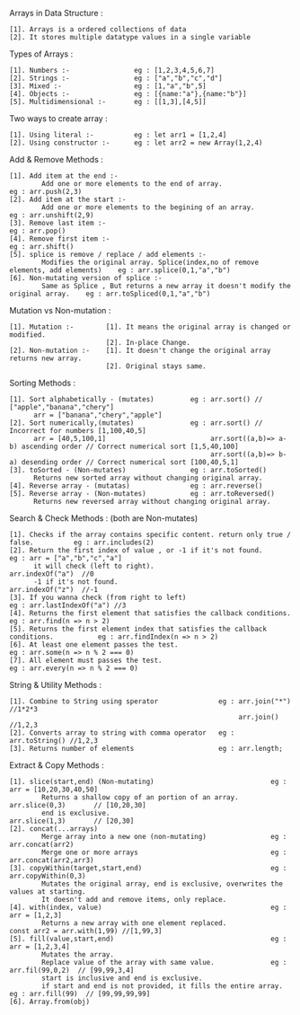 Arrays in Data Structure :

    [1]. Arrays is a ordered collections of data
    [2]. It stores multiple datatype values in a single variable

Types of Arrays :

    [1]. Numbers :-                eg : [1,2,3,4,5,6,7]
    [2]. Strings :-                eg : ["a","b","c","d"]
    [3]. Mixed :-                  eg : [1,"a","b",5]
    [4]. Objects :-                eg : [{name:"a"},{name:"b"}]
    [5]. Multidimensional :-       eg : [[1,3],[4,5]]

Two ways to create array :

    [1]. Using literal :-          eg : let arr1 = [1,2,4]
    [2]. Using constructor :-      eg : let arr2 = new Array(1,2,4)

Add & Remove Methods :

    [1]. Add item at the end :-
            Add one or more elements to the end of array.                                     eg : arr.push(2,3)                           
    [2]. Add item at the start :-  
            Add one or more elements to the begining of an array.                             eg : arr.unshift(2,9)
    [3]. Remove last item :-                                                                  eg : arr.pop()
    [4]. Remove first item :-                                                                 eg : arr.shift()
    [5]. splice is remove / replace / add elements :-  
            Modifies the original array. Splice(index,no of remove elements, add elements)    eg : arr.splice(0,1,"a","b")
    [6]. Non-mutating version of splice :- 
            Same as Splice , But returns a new array it doesn't modify the original array.    eg : arr.toSpliced(0,1,"a","b")

Mutation vs Non-mutation :
    
    [1]. Mutation :-        [1]. It means the original array is changed or modified.
                            [2]. In-place Change.
    [2]. Non-mutation :-    [1]. It doesn't change the original array returns new array.
                            [2]. Original stays same.


Sorting Methods :

    [1]. Sort alphabetically - (mutates)         eg : arr.sort() // ["apple","banana","chery"]
          arr = ["banana","chery","apple"]
    [2]. Sort numerically,(mutates)              eg : arr.sort() // Incorrect for numbers [1,100,40,5]
          arr = [40,5,100,1]                          arr.sort((a,b)=> a-b) ascending order // Correct numerical sort [1,5,40,100]
                                                      arr.sort((a,b)=> b-a) desending order // Correct numerical sort [100,40,5,1]
    [3]. toSorted - (Non-mutates)                eg : arr.toSorted()
          Returns new sorted array without changing original array.
    [4]. Reverse array - (mutatas)               eg : arr.reverse()
    [5]. Reverse array - (Non-mutates)           eg : arr.toReversed()
          Returns new reversed array without changing original array.

Search & Check Methods : (both are Non-mutates)

    [1]. Checks if the array contains specific content. return only true / false.          eg : arr.includes(2)
    [2]. Return the first index of value , or -1 if it's not found.                        eg : arr = ["a","b","c","a"]
          it will check (left to right).                                                        arr.indexOf("a")  //0
          -1 if it's not found.                                                                 arr.indexOf("z")  //-1
    [3]. If you wanna check (from right to left)                                           eg : arr.lastIndexOf("a") //3
    [4]. Returns the first element that satisfies the callback conditions.                 eg : arr.find(n => n > 2)
    [5]. Returns the first element index that satisfies the callback conditions.           eg : arr.findIndex(n => n > 2)
    [6]. At least one element passes the test.                                             eg : arr.some(n => n % 2 === 0)
    [7]. All element must passes the test.                                                 eg : arr.every(n => n % 2 === 0)

String & Utility Methods :

    [1]. Combine to String using sperator               eg : arr.join("*")  //1*2*3
                                                             arr.join()     //1,2,3
    [2]. Converts array to string with comma operator   eg : arr.toString() //1,2,3
    [3]. Returns number of elements                     eg : arr.length;

Extract & Copy Methods :

    [1]. slice(start,end) (Non-mutating)                             eg : arr = [10,20,30,40,50]
            Returns a shallow copy of an portion of an array.             arr.slice(0,3)       // [10,20,30]
            end is exclusive.                                             arr.slice(1,3)       // [20,30]
    [2]. concat(...arrays) 
            Merge array into a new one (non-mutating)                eg : arr.concat(arr2)
            Merge one or more arrays                                 eg : arr.concat(arr2,arr3)
    [3]. copyWithin(target,start,end)                                eg : arr.copyWithin(0,3)
            Mutates the original array, end is exclusive, overwrites the values at starting.
            It doesn't add and remove items, only replace.
    [4]. with(index, value)                                          eg : arr = [1,2,3]
            Returns a new array with one element replaced.                const arr2 = arr.with(1,99) //[1,99,3]
    [5]. fill(value,start,end)                                       eg : arr = [1,2,3,4]
            Mutates the array.                                        
            Replace value of the array with same value.              eg : arr.fil(99,0,2)  // [99,99,3,4]
            start is inclusive and end is exclusive.
            if start and end is not provided, it fills the entire array.   eg : arr.fill(99)  // [99,99,99,99]
    [6]. Array.from(obj)